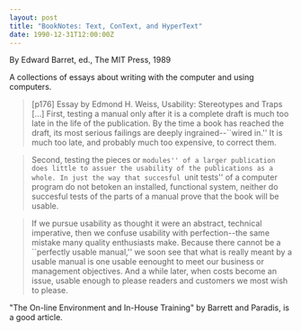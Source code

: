 ```yaml
---
layout: post
title: "BookNotes: Text, ConText, and HyperText"
date: 1990-12-31T12:00:00Z
---
```

By Edward Barret, ed., The MIT Press, 1989

A collections of essays about writing with the computer and
using computers.


> [p176] Essay by Edmond H. Weiss, Usability: Stereotypes and Traps [...]
> First, testing a manual only after it is a complete draft is much
> too late in the life of the publication.  By the time a book has
> reached the draft, its most serious failings are deeply
> ingrained--``wired in.''  It is much too late, and probably much too
> expensive, to correct them.



> Second, testing the pieces or ``modules'' of a larger publication
> does little to assuer the usability of the publications as a whole.
> In just the way that succesful ``unit tests'' of a computer program
> do not betoken an installed, functional system, neither do succesful
> tests of the parts of a manual prove that the book will be usable.



> If we pursue usability as thought it were an abstract, technical
> imperative, then we confuse usability with perfection--the same
> mistake many quality enthusiasts make.  Because there cannot be a
> ``perfectly usable manual,'' we soon see that what is really meant by
> a usable manual is one usable eenought to meet our business or
> management objectives. And a while later, when costs become an issue,
> usable enough to please readers and customers we most wish to please.


 "The On-line Environment and In-House Training" by Barrett and
Paradis, is a good article.



